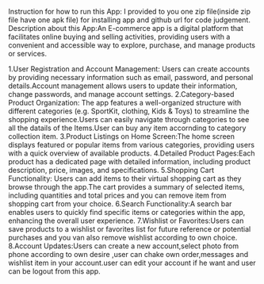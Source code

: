 Instruction for how to run this App: I provided to you one zip file(inside zip file have one apk file) for installing app and github url for code judgement.
Description about this App:An E-commerce app is a digital platform that facilitates online buying and selling activities, providing users with a convenient and accessible way to explore, purchase, and manage products or services.

1.User Registration and Account Management: Users can create accounts by providing necessary information such as email, password, and personal details.Account management allows users to update their information, change passwords, and manage account settings.
2.Category-based Product Organization: The app features a well-organized structure with different categories (e.g. SportKit, clothing, Kids & Toys) to streamline the shopping experience.Users can easily navigate through categories to see all the datails of the Items.User can buy any item accornding to category collection item.
3.Product Listings on Home Screen:The home screen displays featured or popular items from various categories, providing users with a quick overview of available products.
4.Detailed Product Pages:Each product has a dedicated page with detailed information, including product description, price, images, and specifications.
5.Shopping Cart Functionality: Users can add items to their virtual shopping cart as they browse through the app.The cart provides a summary of selected items, including quantities and total prices and you can remove item from shopping cart from your choice.
6.Search Functionality:A search bar enables users to quickly find specific items or categories within the app, enhancing the overall user experience.
7.Wishlist or Favorites:Users can save products to a wishlist or favorites list for future reference or potential purchases and you van also remove wishlist according to own choice.
8.Account Updates:Users can create a new account,select photo from phone according to own desire ,user can chake own order,messages and wishlist item in your account.user can edit your account if he want and user can be logout from this app.
